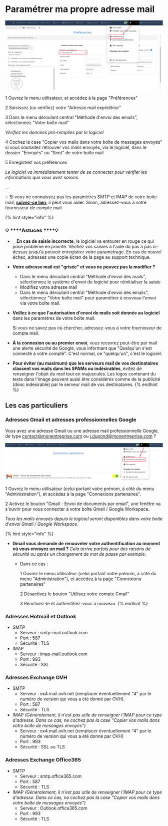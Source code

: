 # Paramétrer ma propre adresse mail

![](../../../.gitbook/assets/screenshot-58-.png)



1 Ouvrez le menu utilisateur, et accédez à la page "Préférences"

2 Saisissez \(ou vérifiez\) votre "Adresse mail expéditeur"

3 Dans le menu déroulant central "Méthode d'envoi des emails", sélectionnez "Votre boîte mail"

_Vérifiez les données pré-remplies par le logiciel_

4 Cochez la case "Copier vos mails dans votre boîte de messages envoyés" si vous souhaitez retrouver vos mails envoyés, via le logiciel, dans le dossier "Envoyés" ou "Sent" de votre boîte mail

5 Enregistrez vos préférences

_Le logiciel va immédiatement tenter de se connecter pour vérifier les informations que vous avez saisies._

\_\_

💡 Si vous ne connaissez pas les paramètres SMTP et IMAP de votre boite mail, [**suivez-ce lien**](https://assistance.orange.fr/mobile-tablette/tous-les-mobiles-et-tablettes/installer-et-utiliser/utiliser-internet-mail-et-cloud/mail/l-application-mail-orange/parametrer-et-configurer/mail-configurer-les-serveurs-sortants-et-entrants-des-principaux-comptes-mails_47992-48856#onglet2), il peut vous aider. Sinon, adressez-vous à votre fournisseur de compte mail



{% hint style="info" %}
### 💡 _****_**Astuces** _****_💡 

*  __**En cas de saisie incorrecte**, le logiciel va entourer en rouge ce qui pose problème en priorité. Vérifiez vos saisies à l'aide du pas à pas ci-dessus jusqu'à pouvoir enregistrer votre paramétrage. En cas de nouvel échec, adressez une copie écran de la page au support technique.

* **Votre adresse mail est "grisée" et vous ne pouvez pas la modifier ?**

  * Dans le menu déroulant central "Méthode d'envoi des mails", sélectionnez le système d'envoi du logiciel pour réinitialiser la saisie
  * Modifiez votre adresse mail
  * Dans le menu déroulant central "Méthode d'envoi des emails", sélectionnez "Votre boîte mail" pour paramétrer à nouveau l'envoi via votre boîte mail.

* **Veillez à ce que l'autorisation d'envoi de mails soit donnée au logiciel** dans les paramètres de votre boîte mail.

  Si vous ne savez pas où chercher, adressez-vous à votre fournisseur de compte mail.

* **À la connexion ou au premier envoi**, vous recevrez peut-être par mail une alerte sécurité de Google, vous informant que "Quelqu'un s'est connecté à votre compte". C'est normal, ce "quelqu'un", c'est le logiciel.

* **Pour éviter \(au maximum\) que les serveurs mail de vos destinataires classent vos mails dans les SPAMs ou indésirables**, évitez de renseigner l'objet du mail tout en majuscules. Les logos contenant du texte dans l'image peuvent aussi être considérés comme de la publicité \(donc indésirable\) par le serveur mail de vos destinataires.
{% endhint %}

## Les cas particuliers

### Adresses Gmail et adresses professionnelles Google

Vous avez une adresse Gmail ou une adresse mail professionnelle Google, de type contact@monentreprise.com ou j.dupond@monentreprise.com ?

![](../../../.gitbook/assets/screenshot-54-.png)



1 Ouvrez le menu utilisateur \(celui portant votre prénom, à côté du menu "Administration"\), et accédez à la page "Connexions partenaires".

2 Activez le bouton "Gmail - Envoi de documents par email", une fenêtre va s'ouvrir pour vous connecter à votre boîte Gmail / Google Workspace.

_Tous les mails envoyés depuis le logiciel seront disponibles dans votre boite d'envoi Gmail / Google Workspace._

{% hint style="info" %}
* **Gmail vous demande de renouveler votre authentification au moment où vous envoyez un mail ?** _Cela arrive parfois pour des raisons de sécurité ou après un changement de mot de passe par exemple._
  * Dans ce cas :

    1 Ouvrez le menu utilisateur \(celui portant votre prénom, à côté du menu "Administration"\), et accédez à la page "Connexions partenaires"

    2 Désactivez le bouton "Utilisez votre compte Gmail"

    3 Réactivez-le et authentifiez-vous à nouveau.
{% endhint %}

### 

### Adresses Hotmail et Outlook

* SMTP
  * Serveur : smtp-mail.outlook.com
  * Port : 587
  * Sécurité : TLS
* IMAP
  * Serveur : imap-mail.outlook.com
  * Port : 993
  * Sécurité :  SSL

### 

### Adresses Exchange OVH

* SMTP
  * Serveur : ex4.mail.ovh.net \(remplacer éventuellement "4" par le numéro de version qui vous a été donné par OVH\).
  * Port : 587
  * Sécurité : TLS
* IMAP _\(Généralement, il n'est pas utile de renseigner l'IMAP pour ce type d'adresse. Dans ce cas, ne cochez pas la case "Copier vos mails dans votre boîte de messages envoyés"\)_
  * Serveur : ex4.mail.ovh.net \(remplacer éventuellement "4" par le numéro de version qui vous a été donné par OVH\)
  * Port : 993
  * Sécurité :  SSL ou TLS

### 

### Adresses Exchange Office365

* SMTP
  * Serveur : smtp.office365.com
  * Port : 587
  * Sécurité : TLS
* IMAP _\(Généralement, il n'est pas utile de renseigner l'IMAP pour ce type d'adresse. Dans ce cas, ne cochez pas la case "Copier vos mails dans votre boîte de messages envoyés"\)_
  * Serveur : Outlook.office365.com
  * Port : 993
  * Sécurité :  TLS



